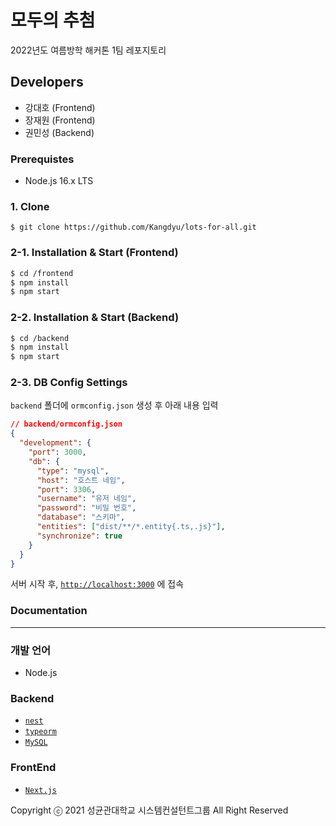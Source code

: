 # 모두의 추첨

2022년도 여름방학 해커톤 1팀 레포지토리

## Developers

- 강대호 (Frontend)
- 장재원 (Frontend)
- 권민성 (Backend)

### Prerequistes

- Node.js 16.x LTS

### 1. Clone

```shell
$ git clone https://github.com/Kangdyu/lots-for-all.git
```

### 2-1. Installation & Start (Frontend)

```bash
$ cd /frontend
$ npm install
$ npm start
```

### 2-2. Installation & Start (Backend)

```bash
$ cd /backend
$ npm install
$ npm start
```

### 2-3. DB Config Settings

`backend` 폴더에 `ormconfig.json` 생성 후 아래 내용 입력

```json
// backend/ormconfig.json
{
  "development": {
    "port": 3000,
    "db": {
      "type": "mysql",
      "host": "호스트 네임",
      "port": 3306,
      "username": "유저 네임",
      "password": "비밀 번호",
      "database": "스키마",
      "entities": ["dist/**/*.entity{.ts,.js}"],
      "synchronize": true
    }
  }
}
```

서버 시작 후,
[`http://localhost:3000`](http://localhost:3000) 에 접속

### Documentation

---

### 개발 언어

- Node.js

### Backend

- [`nest`](https://nestjs.com/)
- [`typeorm`](https://typeorm.io/#/)
- [`MySQL`](https://www.mysql.com/)

### FrontEnd

- [`Next.js`](https://nextjs.org/)

Copyright ⓒ 2021 성균관대학교 시스템컨설턴트그룹 All Right Reserved

